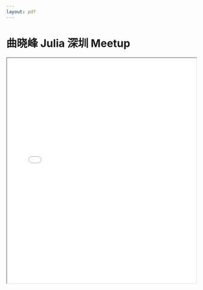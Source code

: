 ```yaml
---
layout: pdf
---
```


# 曲晓峰 Julia 深圳 Meetup

<iframe src="{{ site.url }}/docs/julia-shenzhen-meetup-talk-by-quxiaofeng.pdf" width="100%" height="600"></iframe>